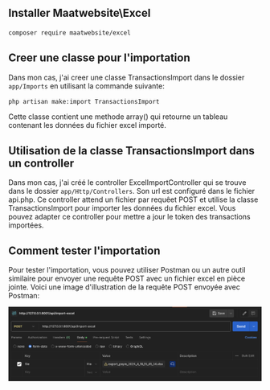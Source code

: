 ## Installer Maatwebsite\Excel

```bash
composer require maatwebsite/excel
```


## Creer une classe pour l'importation

Dans mon cas, j'ai creer une classe TransactionsImport dans le dossier `app/Imports` en utilisant la commande suivante:

```bash
php artisan make:import TransactionsImport
```

Cette classe contient une methode array() qui retourne un tableau contenant les données du fichier excel importé.


## Utilisation de la classe TransactionsImport dans un controller

Dans mon cas, j'ai créé le controller ExcelImportController qui se trouve dans le dossier `app/Http/Controllers`.
Son url est configuré dans le fichier api.php.
Ce controller attend un fichier par requêet POST et utilise la classe TransactionsImport pour importer les données du fichier excel.
Vous pouvez adapter ce controller pour mettre a jour le token des transactions importées.


## Comment tester l'importation

Pour tester l'importation, vous pouvez utiliser Postman ou un autre outil similaire pour envoyer une requête POST avec un fichier excel en pièce jointe.
Voici une image d'illustration de la requête POST envoyée avec Postman:

![Postman](
    illustration-postman.png "Postman"
)